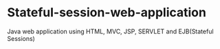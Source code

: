 # Stateful-session-web-application
Java web application using HTML, MVC, JSP, SERVLET and EJB(Stateful Sessions)
